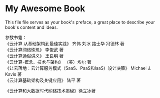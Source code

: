 # My Awesome Book

This file file serves as your book's preface, a great place to describe your book's content and ideas.

参数书籍：  
《云计算 从基础架构到最佳实践》 齐伟 刘冰 路士华 冯德林 著  
《云计算网络珠玑》 李俊武 著  
《云计算通俗讲义》 王良明 著  
《云计算-概念、技术与架构》 （美）埃尔 著  
《让云落地：云计算服务模式（SaaS、PaaS和IaaS）设计决策》 Michael J. Kavis 著  
《云计算基础架构及关键应用》 陆平 著



《云计算和大数据时代网络技术揭秘》徐立冰著

